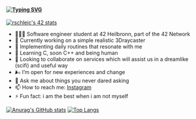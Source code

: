 #### [![Typing SVG](https://readme-typing-svg.herokuapp.com?font=koulen&duration=7000&color=82C39E&width=600&height=100&lines=hey+you%2C+the+love+in+me+salutes+the+love+in+you+%F0%9F%96%A4)](https://git.io/typing-svg)

[![rschleic's 42 stats](https://badge42.vercel.app/api/v2/cl3h75jg4003509l3m6z34dx7/stats?cursusId=21&coalitionId=159)](https://github.com/JaeSeoKim/badge42)


- 👩🏼‍💻 Software engineer student at 42 Heilbronn, part of the 42 Network
- 🔭 Currently working on a simple realistic 3Draycaster
- 🌱 Implementing daily routines that resonate with me
- 🧝 Learning C, soon C++ and being human 
- 👯 Looking to collaborate on services which will assist us in a dreamlike (scifi) and useful way
- 🌬️ I’m open for new experiences and change
- 💬 Ask me about things you never dared asking
- 📫 How to reach me: [Instagram](https://www.instagram.com/romyradau/)
- ⚡ Fun fact: i am the best when i am not myself

[![Anurag's GitHub stats](https://github-readme-stats.vercel.app/api?username=romyradau&hide=stars,issues,contribs&show_icons=true&theme=radical&show_icons=true&count_private=true)](https://github.com/anuraghazra/github-readme-stats)  [![Top Langs](https://github-readme-stats.vercel.app/api/top-langs/?username=romyradau&layout=compact)](https://github.com/anuraghazra/github-readme-stats)

